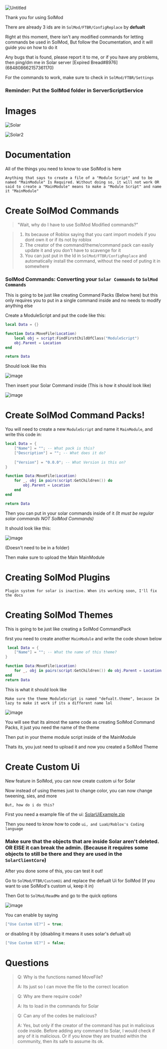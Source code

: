 ![Untitled](https://user-images.githubusercontent.com/96776358/149602887-f75608d9-0e50-4a7d-8f58-c73f4efe69e5.png)

Thank you for using SolMod

There are already 3 ids are in ```SolMod/FTBR/ConfigReplace``` by **defualt**

Right at this moment, there isn't any modified commands for letting commands be used in SolMod, But follow the Documentation, and it will guide you on how to do it

Any bugs that is found, please report it to me, or if you have any problems, then ping/dm me in Solar server [Expired Bread#8976] (684808662157361170)

For the commands to work, make sure to check in ```SolMod/FTBR/Settings```

### **Reminder: Put the SolMod folder in ServerScriptService**

# Images

![Solar](https://user-images.githubusercontent.com/96776358/149617087-2bd96d88-2884-446d-b2f7-1d63816b51b7.png)

![Solar2](https://user-images.githubusercontent.com/96776358/149617222-9f54e29a-12c0-4ddc-ae27-3ae8500fb6a0.png)

# Documentation

All of the things you need to know to use SolMod is here

```Anything that says to create a file of a "Module Script" and to be named "MainModule" Is Required. Without doing so, it will not work OR said to create a "MainModule" means to make a "Module Script" and name it "MainModule"```

# Create SolMod Commands

> "Wait, why do I have to use SolMod Modified commands?"	

> 1. Its because of Roblox saying that you cant import models if you dont own it or if its not by roblox
> 2. The creator of the command/theme/command pack can easily update it and you don't have to scavenge for it
> 3. You can just put in the Id in ```SolMod/FTBR/ConfigReplace``` and automatically install the command, without the need of puting it in somewhere

### **SolMod Commands:** Converting your ```Solar Commands``` to ```SolMod Commands```

This is going to be just like creating Command Packs (Below here) but this only requires you to put in a single command inside and no needs to modify anything else

Create a ModuleScript and put the code like this:

```lua
local Data = {}

function Data:MoveFile(Location)
	local obj = script:FindFirstChildOfClass("ModuleScript")
	obj.Parent = Location
end

return Data
```
Should look like this

![image](https://user-images.githubusercontent.com/96776358/149608102-0c2ce520-b3f7-4cba-b803-c4528f425322.png)

Then insert your Solar Command inside (This is how it should look like)

![image](https://user-images.githubusercontent.com/96776358/149607965-e1e92207-25a8-4a5c-9223-187729ea5415.png)

# Create SolMod Command Packs!


You will need to create a new ```ModuleScript``` and name it ```MainModule```, and write this code in: 

```lua
local Data = {
	["Name"] = ""; -- What pack is this?
	["Description"] = ""; -- What does it do?
	
	["Version"] = "0.0.0"; -- What Version is this on?
}

function Data:MoveFile(Location)
	for _, obj in pairs(script:GetChildren()) do 
		obj.Parent = Location
	end
end

return Data
```

Then you can put in your solar commands inside of it _(It must be regular solar commands NOT SolMod Commands)_

It should look like this: 

![image](https://user-images.githubusercontent.com/96776358/149603777-fa66bc96-5590-4cd6-a37a-951df015e8c6.png)

(Doesn't need to be in a folder)

Then make sure to upload the Main MainModule

# Creating SolMod Plugins

```Plugin system for solar is inactive. When its working soon, I'll fix the docs```

# Creating SolMod Themes

This is going to be just like creating a SolMod CommandPack

first you need to create another ```MainModule``` and write the code shown below

```lua
 local Data = {
	["Name"] = ""; -- What the name of this theme?
}

function Data:MoveFile(Location)
	for _, obj in pairs(script:GetChildren()) do obj.Parent = Location end
end
return Data
```

This is what it should look like

```Make sure the theme ModuleScript is named "defualt.theme", because Im lazy to make it work if its a different name lol```

![image](https://user-images.githubusercontent.com/96776358/149604289-23ff267a-7c3a-4587-a37e-bbeed9caf21f.png)

You will see that its almost the same code as creating SolMod Command Packs, it just you need the name of the theme

Then put in your theme module script inside of the MainModule

Thats its, you just need to upload it and now you created a SolMod Theme

# Create Custom Ui

New feature in SolMod, you can now create custom ui for Solar

Now instead of using themes just to change color, you can now change tweening, sies, and more

```But, how do i do this?```

First you need a example file of the ui: [SolarUiExample.zip](https://github.com/DevelopingBread/SolMod/files/7874636/SolarUiExample.zip)

Then you need to know how to code ```ui, and LuaU/Roblox's Coding language```

### Make sure that the objects that are inside Solar aren't deleted. OR ElSE it can break the admin. (Because it requires some objects to still be there and they are used in the ```SolarClientCore```)

After you done some of this, you can test it out!

Go to ```SolMod/FTBR/CustomUi``` and replace the defualt Ui for SolMod (If you want to use SolMod's custom ui, keep it in)

Then Got to ```SolMod/ReadMe``` and go to the quick options

![image](https://user-images.githubusercontent.com/96776358/149616610-8bd2e3ed-dc2a-410d-9f17-15bd23c09a0c.png)

You can enable by saying

```lua
["Use Custom UI?"] = true;
``` 

or disabling it by (disabling it means it uses solar's defualt ui)

```lua 
["Use Custom UI?"] = false;
```

# Questions

> Q: Why is the functions named MoveFile?
> 
> A: Its just so I can move the file to the correct location

> Q: Why are there require code?
> 
> A: Its to load in the commands for Solar

> Q: Can any of the codes be malicious?
> 
> A: Yes, but only if the creator of the command has put in malicious code inside. Before adding any command to Solar, I would check if any of it is malicious. Or if you know they are trusted within the community, then its safe to assume its ok.
